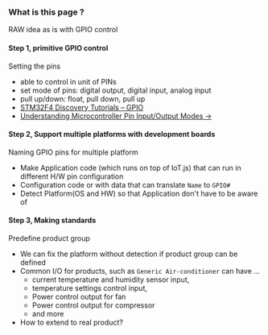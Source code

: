 ### What is this page ?
RAW idea as is with GPIO control

#### Step 1, primitive GPIO control
Setting the pins
* able to control in unit of PINs
* set mode of pins: digital output, digital input, analog input
* pull up/down: float, pull down, pull up
* [STM32F4 Discovery Tutorials – GPIO](http://armprogramming.com/stm32f4-discovery-tutorials-gpio/)
* [Understanding Microcontroller Pin Input/Output Modes ->](http://coactionos.com/embedded%20design%20tips/2013/10/21/Tips-Understanding-Microcontroller-Pin-Input-Output-Modes/) 

#### Step 2, Support multiple platforms with development boards
Naming GPIO pins for multiple platform
* Make Application code (which runs on top of IoT.js) that can run in different H/W pin configuration
* Configuration code or with data that can translate `Name` to `GPIO#`
* Detect Platform(OS and HW) so that Application don't have to be aware of

#### Step 3, Making standards
Predefine product group
* We can fix the platform without detection if product group can be defined
* Common I/O for products, such as `Generic Air-conditioner` can have ...
   * current temperature and humidity sensor input, 
   * temperature settings control input,
   * Power control output for fan
   * Power control output for compressor
   * and more
* How to extend to real product?


